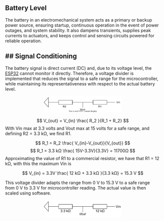 ## Battery Level

The battery in an electromechanical system acts as a primary or backup power source, ensuring startup, continuous operation in the event of power outages, and system stability. It also dampens transients, supplies peak currents to actuators, and keeps control and sensing circuits powered for reliable operation.

## ## Signal Conditioning

The battery signal is direct current (DC) and, due to its voltage level, the [ESP32](./central_controller.md) cannot monitor it directly. Therefore, a voltage divider is implemented that reduces the signal to a safe range for the microcontroller, while maintaining its representativeness with respect to the actual battery level.

<p style="text-align:center;"> <img src="../../res/img/hardware/divisor.drawio.svg" style="width:50%;"> </p>

$$
V_{out} = V_{in} \frac{ R_2 }{R_1 + R_2}
$$
With Vin max at 3.3 volts and Vout max at 15 volts for a safe range, and defining R2 = 3.3 kΩ, we find R1.


$$
R_1 = R_2 \frac{ V_{in}-V_{out}}{V_{out}}
$$
$$
R_1 = 3.3 kΩ \frac{ 15V-3.3V}{3.3V} = 11700Ω
$$
Approximating the value of R1 to a commercial resistor, we have that R1 = 12 kΩ, with this the maximum Vin is

$$
V_{in} = 3.3V \frac{ 12 kΩ + 3.3 kΩ }{3.3 kΩ} = 15.3 V
$$

This voltage divider adapts the range from 0 V to 15.3 V to a safe range from 0 V to 3.3 V for microcontroller reading. The actual value is then scaled using software.

<p style="text-align:center;"> <img src="../../res/img/hardware/divisor_bateria.drawio.svg" style="width:50%;"> </p>

